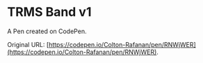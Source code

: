 # TRMS Band v1

A Pen created on CodePen.

Original URL: [https://codepen.io/Colton-Rafanan/pen/RNWjWER](https://codepen.io/Colton-Rafanan/pen/RNWjWER).

